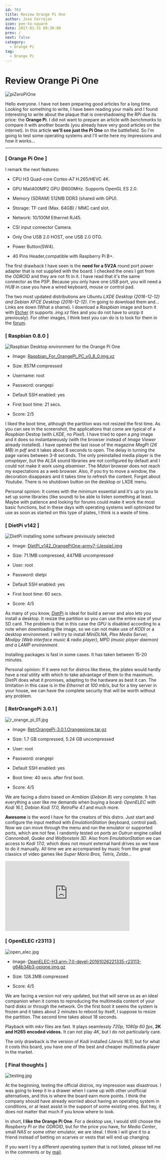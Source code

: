 ```yaml
---
id: 763
title: Review Orange Pi One
author: Jose Cerrejon
icon: pen-to-square
date: 2017-01-31 09:30:00
prev: /
next: false
category:
  - Orange Pi
tag:
  - Orange Pi
---
```


# Review Orange Pi One

![piZeroPiOne](/images/2017/01/piZeroPiOne.jpg)

Hello everyone. I have not been preparing good articles for a long time. Looking for something to write, I have been reading your mails and I found  interesting to write about the plaque that is overshadowing the RPi due its price: the **Orange Pi**. I did not want to prepare an article with *benchmarks* to compare it with another boards (you already have very good articles on the internet). In this article **we'll see just the Pi One** on the battlefield. So I'm going to test some operating systems and I'll write here my impressions and how it works... 

- - -
### [ Orange Pi One ]

I remark the next features:

* CPU H3 Quad-core Cortex-A7 H.265/HEVC 4K.

* GPU Mali400MP2 GPU @600MHz. Supports OpenGL ES 2.0.

* Memory (SDRAM) 512MB DDR3 (shared with GPU).

* Storage: TF card (Max. 64GB) / MMC card slot.

* Network: 10/100M Ethernet RJ45.

* CSI input connector Camera.

* Only One USB 2.0 HOST, one USB 2.0 OTG.

* Power Button(SW4).

* 40 Pins Header,compatible with Raspberry Pi B+.

The first drawback I have seen is the **need for a 5V2A** round port power adapter that is not supplied with the board. I checked the ones I got from the *ODROID* and they are not fit in it. I have read that it's the same connector as the *PSP*. Because you only have one *USB* port, you will need a *HUB* in case you have a wired keyboard, mouse or control pad.

The two most updated distributions are *Ubuntu LXDE Desktop (2016-12-12) and Debian XFCE Desktop (2016-12-12)*. I'm going to download them and... Links are down (What a shame). I download a *Raspbian* image and burn it with [Etcher](https://etcher.io/) (it supports *.img.xz* files and you do not have to unzip it previously). For other images, I think best you can do is to look for them in the [forum](http://www.orangepi.org/orangepibbsen/forum.php).

### [ Raspbian 0.8.0 ]

![Raspbian Desktop environment for the Orange Pi One](/images/2017/01/raspbian_big.png "Raspbian Desktop environment for the Orange Pi One")

* Image: [Raspbian_For_OrangePi_PC_v0_8_0.img.xz](http://www.orangepi.org/downloadresources/orangepipc/oragepipc_e930546e866b23585721e5d2a6.html)

* Size: 857M compressed

* Username: root

* Password: orangepi

* Default SSH enabled: yes

* First boot time: 21 secs.

* Score: 2/5

I liked the boot time, although the partition was not resized the first time. As you can see in the screenshot, the applications that come are typical of a *Raspbian* Destop (with *LXDE*, no *Pixel*). I have tried to open a *png* image and it does so instantaneously (with the browser instead of *Image Viewer* already installed). I have opened the last issue of the magazine *MagPi (26 MB) in pdf* and it takes about 8 seconds to open. The delay in turning the page varies between 3-8 seconds. The only preinstalled media player is the *omxplayer*, but the *ALSA* sound libraries are not configured by default and I could not make it work using *alsamixer*. The *Midori* browser does not reach my expectations as a web browser. Also, if you try to move a window, the decoration disappears and it takes time to refresh the content. Forget about *Youtube*. There is no shutdown button on the desktop or LXDE menu.

Personal opinion: It comes with the minimum essential and it's up to you to set up some libraries (like sound) to be able to listen something at least. Maybe with patience and looking for forums could make it work the most basic functions, but in these days with operating systems well optimized for use as soon as started on this type of plates, I think is a waste of time.

### [ DietPi v142 ]

![DietPi installing some software previously selected](/images/2017/01/dietpi_big.jpg "DietPi installing some software previously selected")

* Image: [DietPi_v142_OrangePiOne-armv7-(Jessie).img](http://dietpi.com/downloads/images/DietPi_OrangePiOne-armv7-(Jessie).7z)

* Size: 71.1MB compressed, 447MB uncompressed

* User: root

* Password: dietpi

* Default SSH enabled: yes

* First boot time: 60 secs.

* Score: 4/5

As many of you know, [DietPi](http://dietpi.com/phpbb/viewtopic.php?f=8&t=5#p5) is ideal for build a server and also lets you install a desktop. It resize the partition so you can use the entire size of your SD card. The problem is that in this case the *GPU* is disabled according to a note when downloading the image, so we can not make use of *KODI* or a desktop environment. I will try to install *MiniDLNA, Plex Media Server, Modipy (Web interface music & radio player), MPD (music player daemon) and a LAMP environment.*

Installing packages is fast in some cases. It has taken between 15-20 minutes.

Personal opinion: If it were not for distros like these, the plates would hardly have a real utility with which to take advantage of them to the maximum. *DietPi* does what it promises, adapting to the hardware as best it can. The limitation in this case is in the *Ethernet at 100 mb/s*, but for a tiny server in your house, we can have the complete security that will be worth without any problem.

### [ RetrOrangePi 3.0.1 ]

![r_orange_pi_01.jpg](/images/2017/01/r_orange_pi_01.jpg)

* Image: [RetrOrangePi-3.0.1.Orangepione.tar.gz](http://www.retrorangepi.org/)

* Size: 1.7 GB compressed, 5.24 GB uncompressed

* User: root

* Password: orangepi

* Default SSH enabled: yes

* Boot time: 40 secs. after first boot.

* Score: 4/5

We are facing a distro based on *Armbian* (*Debian 8*) very complete. It has everything a user like me demands when buying a board: *OpenELEC with Kodi 16.1, Debian Kodi 17.0, RetroPie 4.1* and much more.

**Awesome** is the word I have for the creators of this distro. Just start and configure the input method with *EmulationStation* (keyboard, control pad). Now we can move through the menu and run the emulator or supported ports, which are not few. I randomly tested on *ports* an *Outrun* engine  called *Cannonball*, *Quake and Wolfenstein 3D*. Also from *EmulationStation* we can access to *Kodi 17.0*, which does not mount external hard drives so we have to do it manually. All time we are accompanied by music from the great classics of video games like *Super Mario Bros, Tetris, Zelda*...

<iframe width="400" height="225" src="https://www.youtube.com/embed/whNcQTWwvhg?rel=0" frameborder="0" allowfullscreen></iframe>

### [ OpenELEC r23113 ]

![open_elec.jpg](/images/2017/01/open_elec.jpg)

* Image: [OpenELEC-H3.arm-7.0-devel-20161026221335-r23113-g64b34b3-opione.img.gz](http://down.nu/images/2016-10-26/)

* Size: 128.2MB compressed

* Score: 4/5

We are facing a version not very updated, but that will serve us as an ideal companion when it comes to reproducing the multimedia content of your hard disks or through the network. On the first boot it seems the system is frozen and it takes about 2 minutes to reboot by itself, I suppose to resize the partition. The second time takes about 18 seconds.

Playback with *mkv* files are fast. It plays seamlessly *720p, 1080p 60 fps*, **2K and H265 encoded videos.** It can not play *4K*, but I do not particularly care.

The only drawback is the version of *Kodi* installed *(Jarvis 16.1)*, but for what it costs this board, you have one of the best and cheaper multimedia player in the market.

### [ Final thoughts ]

![testing.jpg](/images/2017/01/testing.jpg)

At the beginning, testing the official distros, my impression was disastrous. I was going to keep it in a drawer when I came up with other unofficial alternatives, and this is where the board earn more points. I think the company should have already worried about having an operating system in conditions, or at least assist in the support of some existing ones. But hey, it does not matter that much if you know where to look.

In short, **I like the Orange Pi One**. For a desktop use, I would still choose the *Raspberry Pi or the ODROID*, but for the price you have, for *Media Center*, small *NAS* or some other emulator, we are ideal. I think I will give it to a friend instead of betting on scarves or vests that will end up changing.

If you want I try a different operating system that is not listed, please tell me in the comments or by [mail](mailto:ulysess@gmail.com).
